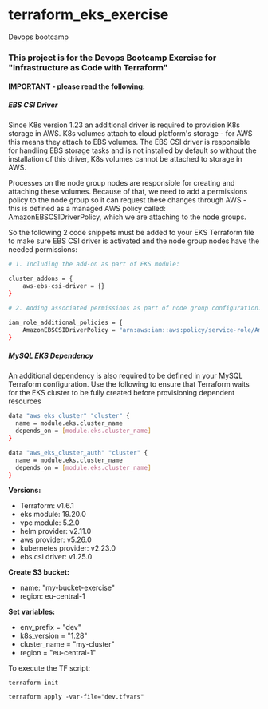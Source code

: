 # terraform_eks_exercise
Devops bootcamp

### This project is for the Devops Bootcamp Exercise for "Infrastructure as Code with Terraform" 

#### IMPORTANT - please read the following:

##### EBS CSI Driver
Since K8s version 1.23 an additional driver is required to provision K8s storage in AWS. K8s volumes attach to cloud platform's storage - for AWS this means they attach to EBS volumes. The EBS CSI driver is responsible for handling EBS storage tasks and is not installed by default so without the installation of this driver, K8s volumes cannot be attached to storage in AWS. 

Processes on the node group nodes are responsible for creating and attaching these volumes. Because of that, we need to add a permissions policy to the node group so it can request these changes through AWS - this is defined as a managed AWS policy called: AmazonEBSCSIDriverPolicy, which we are attaching to the node groups.

So the following 2 code snippets must be added to your EKS Terraform file to make sure EBS CSI driver is activated and the node group nodes have the needed permissions:

```sh
# 1. Including the add-on as part of EKS module:

cluster_addons = {
    aws-ebs-csi-driver = {}
}

# 2. Adding associated permissions as part of node group configuration:

iam_role_additional_policies = {
    AmazonEBSCSIDriverPolicy = "arn:aws:iam::aws:policy/service-role/AmazonEBSCSIDriverPolicy"
}
```

##### MySQL EKS Dependency

An additional dependency is also required to be defined in your MySQL Terraform configuration. Use the following to ensure that Terraform waits for the EKS cluster to be fully created before provisioning dependent resources

```sh
data "aws_eks_cluster" "cluster" {
  name = module.eks.cluster_name
  depends_on = [module.eks.cluster_name]
}

data "aws_eks_cluster_auth" "cluster" {
  name = module.eks.cluster_name
  depends_on = [module.eks.cluster_name]
}

```

**Versions:**
- Terraform: v1.6.1
- eks module: 19.20.0
- vpc module: 5.2.0
- helm provider: v2.11.0 
- aws provider: v5.26.0
- kubernetes provider: v2.23.0
- ebs csi driver: v1.25.0

**Create S3 bucket:** 
- name: "my-bucket-exercise"
- region: eu-central-1

**Set variables:**
- env_prefix = "dev"
- k8s_version = "1.28"
- cluster_name = "my-cluster"
- region = "eu-central-1"

To execute the TF script:
```
terraform init

terraform apply -var-file="dev.tfvars"
```